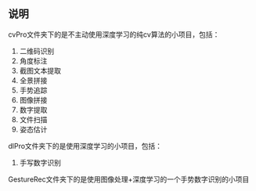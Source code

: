 ## 说明
cvPro文件夹下的是不主动使用深度学习的纯cv算法的小项目，包括：
1. 二维码识别
2. 角度标注
3. 截图文本提取
4. 全景拼接
5. 手势追踪
6. 图像拼接
7. 数字提取
8. 文件扫描
9. 姿态估计

dlPro文件夹下的是使用深度学习的小项目，包括：
1. 手写数字识别

GestureRec文件夹下的是使用图像处理+深度学习的一个手势数字识别的小项目